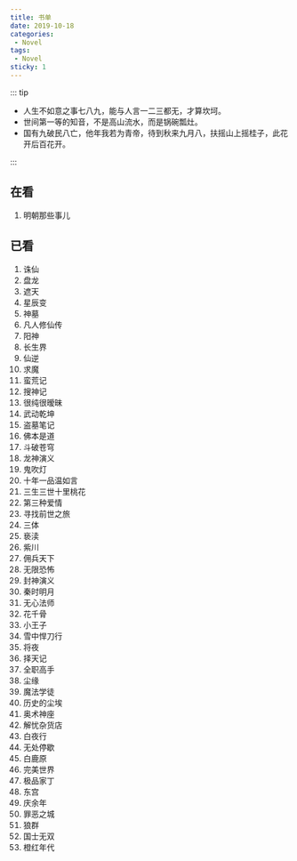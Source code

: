 ```yaml
---
title: 书单
date: 2019-10-18
categories: 
 - Novel
tags: 
 - Novel
sticky: 1
---
```


::: tip

- 人生不如意之事七八九，能与人言一二三都无，才算坎坷。
- 世间第一等的知音，不是高山流水，而是锅碗瓢灶。
- 国有九破民八亡，他年我若为青帝，待到秋来九月八，扶摇山上摇桂子，此花开后百花开。

:::

<!-- more -->

## 在看

1. 明朝那些事儿

## 已看

1. 诛仙
2. 盘龙
3. 遮天
4. 星辰变
5. 神墓
6. 凡人修仙传
7. 阳神
8. 长生界
9. 仙逆
10. 求魔
11. 蛮荒记
12. 搜神记
13. 很纯很暧昧
14. 武动乾坤
15. 盗墓笔记
16. 佛本是道
17. 斗破苍穹
18. 龙神演义
19. 鬼吹灯
20. 十年一品温如言
21. 三生三世十里桃花
22. 第三种爱情
23. 寻找前世之旅
24. 三体
25. 亵渎
26. 紫川
27. 佣兵天下
28. 无限恐怖
29. 封神演义
30. 秦时明月
31. 无心法师
32. 花千骨
33. 小王子
34. 雪中悍刀行
35. 将夜
36. 择天记
37. 全职高手
38. 尘缘
39. 魔法学徒
40. 历史的尘埃
41. 奥术神座
42. 解忧杂货店
43. 白夜行
44. 无处停歇
45. 白鹿原
46. 完美世界
47. 极品家丁
48. 东宫
49. 庆余年
50. 罪恶之城
51. 狼群
52. 国士无双
53. 橙红年代
